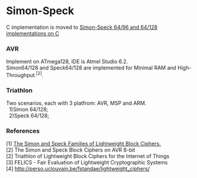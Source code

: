 # Simon-Speck
C implementation is moved to <a href="https://github.com/openluopworld/block_ciphers" target="_blank">Simon-Speck 64/96 and 64/128 implementations on C</a>

### AVR
Implement on ATmega128, IDE is Atmel Studio 6.2.<br>
Simon64/128 and Speck64/128 are implemented for Minimal RAM and High-Throughput.<sup>[2]</sup>.<br>

### Triathlon
Two scenarios, each with 3 platfrom: AVR, MSP and ARM.<br>
&nbsp;&nbsp;1)Simon 64/128;<br>
&nbsp;&nbsp;2)Speck 64/128;<br>

### References
[1] <a href="https://eprint.iacr.org/2013/404.pdf">The Simon and Speck Families of Lightweight Block Ciphers.<a/><br>
[2] The Simon and Speck Block Ciphers on AVR 8-bit<br>
[2] Triathlon of Lightweight Block Ciphers for the Internet of Things<br>
[3] FELICS - Fair Evaluation of Lightweight Cryptographic Systems<br>
[4] <a href="http://perso.uclouvain.be/fstandae/lightweight_ciphers/">http://perso.uclouvain.be/fstandae/lightweight_ciphers/</a><br>
